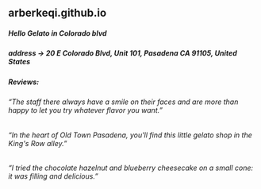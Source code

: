 ## arberkeqi.github.io

##### Hello Gelato in Colorado blvd
##### address -> 20 E Colorado Blvd, Unit 101, Pasadena CA 91105, United States
##### Reviews:
###### “The staff there always have a smile on their faces and are more than happy to let you try whatever flavor you want.”
###### “In the heart of Old Town Pasadena, you'll find this little gelato shop in the King's Row alley.”
###### “I tried the chocolate hazelnut and blueberry cheesecake on a small cone: it was filling and delicious.”